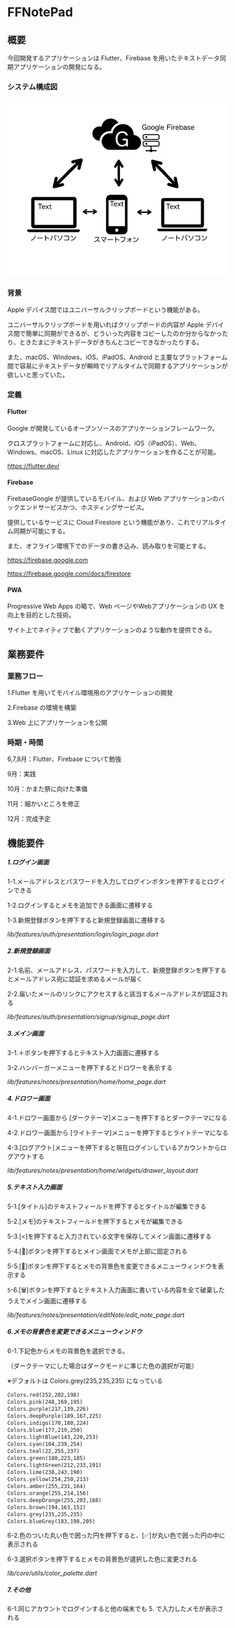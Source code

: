 # FFNotePad

## 概要

今回開発するアプリケーションは Flutter、Firebase を用いたテキストデータ同期アプリケーションの開発になる。

### システム構成図
![Pic](./Git_pic/pic1.png)
### 背景

Apple デバイス間ではユニバーサルクリップボードという機能がある。

ユニバーサルクリップボードを用いればクリップボードの内容が Apple デバイス間で簡単に同期ができるが、どういった内容をコピーしたのか分からなかったり、ときたまにテキストデータがきちんとコピーできなかったりする。

また、macOS、Windows、iOS、iPadOS、Android と主要なプラットフォーム間で容易にテキストデータが瞬時でリアルタイムで同期するアプリケーションが欲しいと思っていた。

### 定義

#### Flutter

Google が開発しているオープンソースのアプリケーションフレームワーク。

クロスプラットフォームに対応し、Android、iOS（iPadOS）、Web、Windows、macOS、Linux に対応したアプリケーションを作ることが可能。

https://flutter.dev/

#### Firebase

FirebaseGoogle が提供しているモバイル、および Web アプリケーションのバックエンドサービスかつ、ホスティングサービス。

提供しているサービスに Cloud Firestore という機能があり、これでリアルタイム同期が可能にする。

また、オフライン環境下でのデータの書き込み、読み取りを可能とする。

https://firebase.google.com

https://firebase.google.com/docs/firestore

#### PWA

Progressive Web Apps の略で、Web ページやWebアプリケーションの UX を向上を目的とした技術。

サイト上でネイティブで動くアプリケーションのような動作を提供できる。

## 業務要件

### 業務フロー

1.Flutter を用いてモバイル環境用のアプリケーションの開発

2.Firebase の環境を構築

3.Web 上にアプリケーションを公開

### 時期・時間

6,7,8月：Flutter、Firebase について勉強

9月：実践

10月：かまた祭に向けた準備

11月：細かいところを修正

12月：完成予定

## 機能要件
##### 1.ログイン画面
1-1.メールアドレスとパスワードを入力してログインボタンを押下するとログインできる

1-2.ログインするとメモを追加できる画面に遷移する

1-3.新規登録ボタンを押下すると新規登録画面に遷移する

*lib/features/auth/presentation/login/login_page.dart*

##### 2.新規登録画面

2-1.名前、メールアドレス、パスワードを入力して、新規登録ボタンを押下するとメールアドレス宛に認証を求めるメールが届く

2-2.届いたメールのリンクにアクセスすると該当するメールアドレスが認証される

*lib/features/auth/presentation/signup/signup_page.dart*

##### 3.メイン画面

3-1.＋ボタンを押下するとテキスト入力画面に遷移する

3-2.ハンバーガーメニューを押下するとドロワーを表示する

*lib/features/notes/presentation/home/home_page.dart*

##### 4.ドロワー画面

4-1.ドロワー画面から [ダークテーマ]メニューを押下するとダークテーマになる

4-2.ドロワー画面から [ライトテーマ]メニューを押下するとライトテーマになる

4-3.[ログアウト]メニューを押下すると現在ログインしているアカウントからログアウトする

*lib/features/notes/presentation/home/widgets/drawer_layout.dart*

##### 5.テキスト入力画面

5-1.[タイトル]のテキストフィールドを押下するとタイトルが編集できる

5-2.[メモ]のテキストフィールドを押下するとメモが編集できる

5-3.[<]を押下すると入力されている文字を保存してメイン画面に遷移する

5-4.[📌]ボタンを押下するとメイン画面でメモが上部に固定される

5-5.[🎨]ボタンを押下するとメモの背景色を変更できるメニューウィンドウを表示する

`5`-6.[🗑]ボタンを押下するとテキスト入力画面に書いている内容を全て破棄したうえでメイン画面に遷移する

*lib/features/notes/presentation/editNote/edit_note_page.dart*

##### 6.メモの背景色を変更できるメニューウィンドウ

6-1.下記色からメモの背景色を選択できる。

（ダークテーマにした場合はダークモードに準じた色の選択が可能）

※デフォルトは Colors.grey(235,235,235) になっている

```
Colors.red(252,202,198)
Colors.pink(248,169,195)
Colors.purple(217,139,226)
Colors.deepPurple(189,167,225)
Colors.indigo(170,180,224)
Colors.blue(177,219,250)
Colors.lightBlue(143,220,253)
Colors.cyan(104,239,254)
Colors.teal(22,255,237)
Colors.green(180,223,185)
Colors.lightGreen(212,233,191)
Colors.lime(238,243,190)
Colors.yellow(254,250,213)
Colors.amber(255,231,164)
Colors.orange(255,214,156)
Colors.deepOrange(255,203,188)
Colors.brown(194,163,152)
Colors.grey(235,235,235)
Colors.blueGrey(183,198,205)
```

6-2.色のついた丸い色で囲った円を押下すると、[✅]が丸い色で囲った円の中に表示される

6-3.選択ボタンを押下するとメモの背景色が選択した色に変更される

*lib/core/utils/color_palette.dart*

##### 7.その他

6-1.同じアカウントでログインすると他の端末でも 5. で入力したメモが表示される


